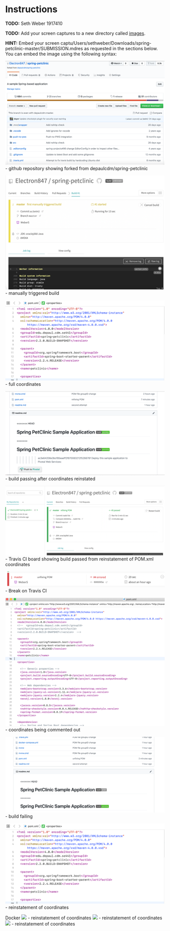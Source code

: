 # Instructions
**TODO:** Seth Weber 1917410

**TODO:** Add your screen captures to a new directory called [images](images).

**HINT:** Embed your screen captu/Users/sethweber/Downloads/spring-petclinic-master/SUBMISSION.mdres as requested in the sections below. You can embed the image using the following syntax:



![Image Screenshot](FiguresHW5/Screen%20Shot%202020-02-26%20at%204.50.49%20PM.png) - github repository showing forked from depaulcdm/spring-petclinic

![](FiguresHW5/Screen%20Shot%202020-02-26%20at%2011.00.56%20PM.png) - manually triggered build

![](FiguresHW5/Screen%20Shot%202020-02-27%20at%2012.08.04%20PM.png) - full coordinates

![](FiguresHW5/Screen%20Shot%202020-02-27%20at%201.53.42%20PM.png) - build passing after coordinates reinstated

![](FiguresHW5/Screen%20Shot%202020-02-27%20at%201.53.29%20PM.png) - Travis CI board showing build passed from reinstatement of POM.xml coordinates

![](FiguresHW5/Screen%20Shot%202020-02-27%20at%202.59.48%20PM.png) - Break on Travis CI

![](FiguresHW5/Screen%20Shot%202020-02-27%20at%201.45.17%20PM.png) - coordinates being commented out

![](FiguresHW5/Screen%20Shot%202020-02-27%20at%201.45.44%20PM.png) - build failing

![](FiguresHW5/Screen%20Shot%202020-02-27%20at%2012.08.04%20PM.png) - reinstatement of coordinates



Docker
![](FiguresHW5/Screen%20Shot%202020-03-12%20at%206.31.26%20PM) - reinstatement of coordinates
![](FiguresHW5/Screen%20Shot%202020-03-12%20at%206.42.08%20PM) - reinstatement of coordinates
![](FiguresHW5/Screen%20Shot%202020-03-12%20at%206.42.51%20PM) - reinstatement of coordinates
